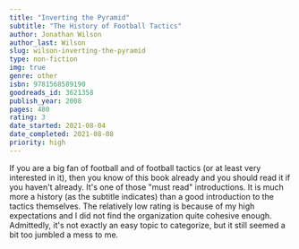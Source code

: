 ```yaml
---
title: "Inverting the Pyramid"
subtitle: "The History of Football Tactics"
author: Jonathan Wilson
author_last: Wilson
slug: wilson-inverting-the-pyramid
type: non-fiction
img: true
genre: other
isbn: 9781568589190
goodreads_id: 3621358
publish_year: 2008
pages: 480
rating: 3
date_started: 2021-08-04
date_completed: 2021-08-08
priority: high
---
```


If you are a big fan of football and of football tactics (or at least very interested in it), then you know of this book already and you should read it if you haven't already. It's one of those "must read" introductions. It is much more a history (as the subtitle indicates) than a good introduction to the tactics themselves. The relatively low rating is because of my high expectations and I did not find the organization quite cohesive enough. Admittedly, it's not exactly an easy topic to categorize, but it still seemed a bit too jumbled a mess to me.
